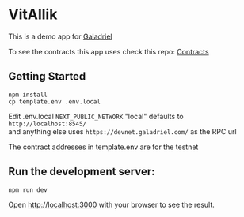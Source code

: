 # VitAIlik

This is a demo app for [Galadriel](https://galadriel.com) 

To see the contracts this app uses check this repo: [Contracts](https://github.com/galadriel-ai/contracts)

## Getting Started

```
npm install
cp template.env .env.local
```
Edit .env.local
`NEXT_PUBLIC_NETWORK` "local" defaults to `http://localhost:8545/`   
and anything else uses `https://devnet.galadriel.com/` as the RPC url

The contract addresses in template.env are for the testnet

## Run the development server:

```bash
npm run dev
```

Open [http://localhost:3000](http://localhost:3000) with your browser to see the result.
